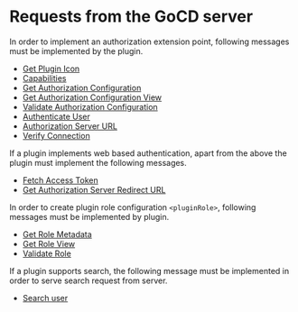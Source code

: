 # Requests from the GoCD server

In order to implement an authorization extension point, following messages must be implemented by the plugin.

* [Get Plugin Icon](#get-plugin-icon)
* [Capabilities](#get-plugin-capabilities)
* [Get Authorization Configuration](#get-authorization-configuration-metadata)
* [Get Authorization Configuration View](#get-authorization-configuration-view)
* [Validate Authorization Configuration](#validate-authorization-configuration)
* [Authenticate User](#authenticate-user)
* [Authorization Server URL](#authorization-server-url)
* [Verify Connection](#verify-connection)

If a plugin implements web based authentication, apart from the above the plugin must implement the following messages.

* [Fetch Access Token](#fetch-access-token)
* [Get Authorization Server Redirect URL](#authorization-server-redirect-url)

In order to create plugin role configuration `<pluginRole>`, following messages must be implemented by plugin.

* [Get Role Metadata](#get-role-configuration-metadata)
* [Get Role View](#get-role-configuration-view)
* [Validate Role](#validate-role-configuration)

If a plugin supports search, the following message must be implemented in order to serve search request from server.

* [Search user](#search-users)
